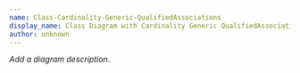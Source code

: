 ```yaml
---
name: Class-Cardinality-Generic-QualifiedAssociations
display_name: Class Diagram with Cardinality Generic QualifiedAssociations
author: unknown
---
```

_Add a diagram description_.

